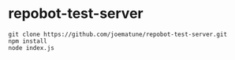 # repobot-test-server

```
git clone https://github.com/joematune/repobot-test-server.git
npm install
node index.js
```